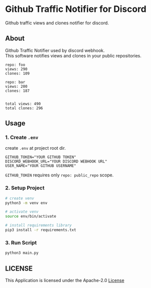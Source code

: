 # Github Traffic Notifier for Discord

Github traffic views and clones notifier for discord.

## About

Github Traffic Notifier used by discord webhook.  
This software notifies views and clones in your public repositories.

```
repo: foo
views: 290
clones: 109

repo: bar
views: 200
clones: 187


total views: 490
total clones: 296
```

## Usage

### 1. Create `.env`

create `.env` at project root dir.
```.env
GITHUB_TOKEN="YOUR GITHUB TOKEN"
DISCORD_WEBHOOK_URL="YOUR DISCORD WEBHOOK URL"
USER_NAME="YOUR GITHUB USERNAME"
```

`GITHUB_TOKEN` requires only `repo: public_repo` scope.

### 2. Setup Project

```bash
# create venv
python3 -m venv env

# activate venv
source env/bin/activate

# install requirements library
pip3 install -r requirements.txt
```

### 3. Run Script

```bash
python3 main.py
```

## LICENSE
This Application is licensed under the Apache-2.0  [License](LICENSE)
